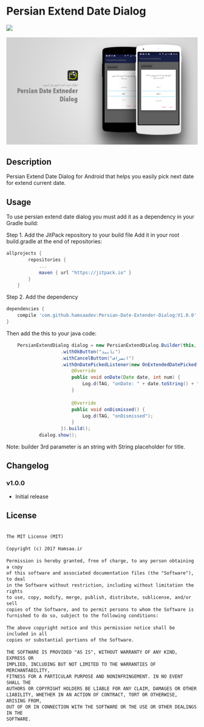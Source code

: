 # Persian Extend Date Dialog
[![](https://jitpack.io/v/hamsaadev/Persian-Date-Extender-Dialog.svg)](https://jitpack.io/#hamsaadev/Persian-Date-Extender-Dialog)

![Hero Image](https://raw.githubusercontent.com/hamsaadev/Persian-Date-Extender-Dialog/master/shot/heroimage.jpg)

## Description

Persian Extend Date Dialog for Android that helps you easily pick next date for extend current date.

## Usage

To use persian extend date dialog you must add it as a dependency in your Gradle build:

Step 1. Add the JitPack repository to your build file
Add it in your root build.gradle at the end of repositories:

```groovy
allprojects {
		repositories {
			...
			maven { url "https://jitpack.io" }
		}
	}
```
Step 2. Add the dependency
```groovy
dependencies {
	compile 'com.github.hamsaadev:Persian-Date-Extender-Dialog:V1.0.0'
}
```

Then add the this to your java code:

```java
    PersianExtendDialog dialog = new PersianExtendDialog.Builder(this, new Date(), R.string.title)
                    .withOkButton("تایید")
                    .withCancelButton("انصراف")
                    .withOnDatePickedListener(new OnExtendedDatePicked() {
                        @Override
                        public void onDate(Date date, int num) {
                            Log.d(TAG, "onDate: " + date.toString() + " num: " + num);
                        }

                        @Override
                        public void onDismissed() {
                            Log.d(TAG, "onDismissed");
                        }
                    }).build();
            dialog.show();
```

Note: builder 3rd parameter is an string with String placeholder for title.

## Changelog

### v1.0.0

 * Initial release

## License
```
   
The MIT License (MIT)

Copyright (c) 2017 Hamsaa.ir

Permission is hereby granted, free of charge, to any person obtaining a copy
of this software and associated documentation files (the "Software"), to deal
in the Software without restriction, including without limitation the rights
to use, copy, modify, merge, publish, distribute, sublicense, and/or sell
copies of the Software, and to permit persons to whom the Software is
furnished to do so, subject to the following conditions:

The above copyright notice and this permission notice shall be included in all
copies or substantial portions of the Software.

THE SOFTWARE IS PROVIDED "AS IS", WITHOUT WARRANTY OF ANY KIND, EXPRESS OR
IMPLIED, INCLUDING BUT NOT LIMITED TO THE WARRANTIES OF MERCHANTABILITY,
FITNESS FOR A PARTICULAR PURPOSE AND NONINFRINGEMENT. IN NO EVENT SHALL THE
AUTHORS OR COPYRIGHT HOLDERS BE LIABLE FOR ANY CLAIM, DAMAGES OR OTHER
LIABILITY, WHETHER IN AN ACTION OF CONTRACT, TORT OR OTHERWISE, ARISING FROM,
OUT OF OR IN CONNECTION WITH THE SOFTWARE OR THE USE OR OTHER DEALINGS IN THE
SOFTWARE.

```
